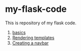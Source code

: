 # my-flask-code
This is repository of my flask code.
1. [basics](./basic/)
2. [Rendering templates](./templates/)
3. [Creating a navbar](./navbar)
